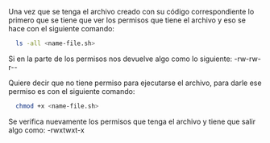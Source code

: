 Una vez que se tenga el archivo creado con su código correspondiente lo primero que se tiene que ver los permisos que tiene el archivo y eso se hace con el siguiente comando:

```bash
  ls -all <name-file.sh>
```
Si en la parte de los permisos nos devuelve algo como lo siguiente:
-rw-rw-r--

Quiere decir que no tiene permiso para ejecutarse el archivo, para darle ese permiso es con el siguiente comando:
```bash
  chmod +x <name-file.sh>
```
Se verifica nuevamente los permisos que tenga el archivo y tiene que salir algo como:
-rwxtwxt-x
